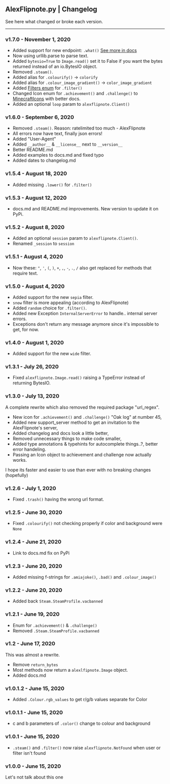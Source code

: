 ## AlexFlipnote.py | Changelog
See here what changed or broke each version.

---

### v1.7.0 - November 1, 2020
- Added support for new endpoint: `.what()` [See more in docs](docs.md#await-alex_apiwhatimage)
- Now using urllib.parse to parse text.
- Added `bytesio=True` to `Image.read()` set it to False if you want the bytes returned instead of an io.BytesIO object.
- Removed `.steam()`.
- Added alias for `.colourify()` -> `colorify`
- Added alias for `.colour_image_gradient()` -> `color_image_gradient`
- Added [Filters enum](docs.md#filters) for `.filter()`
- Changed Icon enum for `.achievement()` and `.challenge()` to [MinecraftIcons](docs.md#minecrafticons) with better
 docs.
- Added an optional `loop` param to `alexflipnote.Client()`

### v1.6.0 - September 6, 2020
- Removed `.steam()`. Reason: ratelimited too much - AlexFlipnote
- All errors now have text, finally json errors!
- Added "User-Agent"
- Added `__author__` & `__license__` next to `__version__`
- Better README.md
- Added examples to docs.md and fixed typo
- Added dates to changelog.md

### v1.5.4 - August 18, 2020
- Added missing `.lower()` for `.filter()`

### v1.5.3 - August 12, 2020
- docs.md and README.md improvements. New version to update it on PyPi.

### v1.5.2 - August 8, 2020
- Added an optional `session` param to `alexflipnote.Client()`.
- Renamed `_session` to `session`

### v1.5.1 - August 4, 2020
- Now these: `"`, `'`, `(`, `)`, `+`, `,`, `-`, `.`, `/` also get replaced for methods that require text.

### v1.5.0 - August 4, 2020
- Added support for the new `sepia` filter.
- `snow` filter is more appealing (according to AlexFlipnote)
- Added `random` choice for `.filter()`.
- Added new Exception `InternalServerError` to handle.. internal server errors.
- Exceptions don't return any message anymore since it's impossible to get, for now.

### v1.4.0 - August 1, 2020
- Added support for the new `wide` filter.

### v1.3.1 - July 26, 2020
- Fixed `alexflipnote.Image.read()` raising a TypeError instead of returning BytesIO.
 
### v1.3.0 - July 13, 2020
A complete rewrite which also removed the required package "url_regex". 

- New icon for `.achievement()` and `.challenge()` "Oak log" at number 45,
- Added new support_server method to get an invitation to the AlexFlipnote's server,
- Added changelog and docs look a little better,
- Removed unnecessary things to make code smaller, 
- Added type annotations & typehints for autocomplete things..?, better error handeling.
- Passing an Icon object to achievement and challenge now actually works.

I hope its faster and easier to use than ever with no breaking changes (hopefully)

### v1.2.6 - July 1, 2020
- Fixed `.trash()` having the wrong url format.

### v1.2.5 - June 30, 2020
- Fixed `.colourify()` not checking properly if color and background were `None`

### v1.2.4 - June 21, 2020
- Link to docs.md fix on PyPi

### v1.2.3 - June 20, 2020
- Added missing f-strings for `.amiajoke()`, `.bad()` and `.colour_image()`

### v1.2.2 - June 20, 2020
- Added back `Steam.SteamProfile.vacbanned`

### v1.2.1 - June 19, 2020
- Enum for `.achievement()` & `.challenge()`
- Removed `.Steam.SteamProfile.vacbanned`

### v1.2 - June 17, 2020
This was almost a rewrite. 

- Remove `return_bytes`
- Most methods now return a `alexlfipnote.Image` object.
- Added docs.md

### v1.0.1.2 - June 15, 2020
- Added `.Colour.rgb_values` to get r/g/b values separate for Color
 
### v1.0.1.1 - June 15, 2020
- c and b parameters of `.color()` change to colour and background

### v1.0.1 - June 15, 2020
- `.steam()` and `.filter()` now raise `alexflipnote.NotFound` when user or filter isn't found

### v1.0.0 - June 15, 2020
Let's not talk about this one
